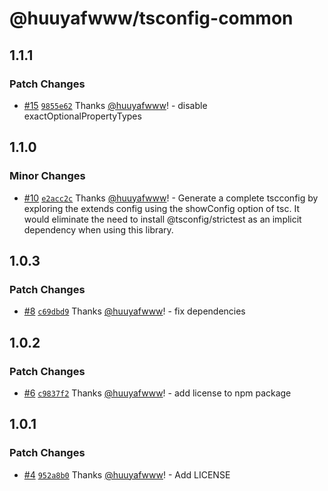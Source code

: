 # @huuyafwww/tsconfig-common

## 1.1.1

### Patch Changes

- [#15](https://github.com/huuyafwww/tsconfig/pull/15) [`9855e62`](https://github.com/huuyafwww/tsconfig/commit/9855e620e7e255fedbe34a3e5a6510b630d40b03) Thanks [@huuyafwww](https://github.com/huuyafwww)! - disable exactOptionalPropertyTypes

## 1.1.0

### Minor Changes

- [#10](https://github.com/huuyafwww/tsconfig/pull/10) [`e2acc2c`](https://github.com/huuyafwww/tsconfig/commit/e2acc2ccf6ad513058dfbf1c1610c909fdf8cf62) Thanks [@huuyafwww](https://github.com/huuyafwww)! - Generate a complete tscconfig by exploring the extends config using the showConfig option of tsc.
  It would eliminate the need to install @tsconfig/strictest as an implicit dependency when using this library.

## 1.0.3

### Patch Changes

- [#8](https://github.com/huuyafwww/tsconfig/pull/8) [`c69dbd9`](https://github.com/huuyafwww/tsconfig/commit/c69dbd9eea99355a017dc096caebd01cc082645d) Thanks [@huuyafwww](https://github.com/huuyafwww)! - fix dependencies

## 1.0.2

### Patch Changes

- [#6](https://github.com/huuyafwww/tsconfig/pull/6) [`c9837f2`](https://github.com/huuyafwww/tsconfig/commit/c9837f2df297fd8c4ddf23c4ff3551ad20ef1277) Thanks [@huuyafwww](https://github.com/huuyafwww)! - add license to npm package

## 1.0.1

### Patch Changes

- [#4](https://github.com/huuyafwww/tsconfig/pull/4) [`952a8b0`](https://github.com/huuyafwww/tsconfig/commit/952a8b0ff8626b0cbd0a57dda79d28626e489fb2) Thanks [@huuyafwww](https://github.com/huuyafwww)! - Add LICENSE
